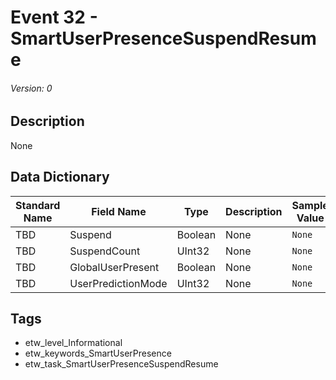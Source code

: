 # Event 32 - SmartUserPresenceSuspendResume
###### Version: 0

## Description
None

## Data Dictionary
|Standard Name|Field Name|Type|Description|Sample Value|
|---|---|---|---|---|
|TBD|Suspend|Boolean|None|`None`|
|TBD|SuspendCount|UInt32|None|`None`|
|TBD|GlobalUserPresent|Boolean|None|`None`|
|TBD|UserPredictionMode|UInt32|None|`None`|

## Tags
* etw_level_Informational
* etw_keywords_SmartUserPresence
* etw_task_SmartUserPresenceSuspendResume